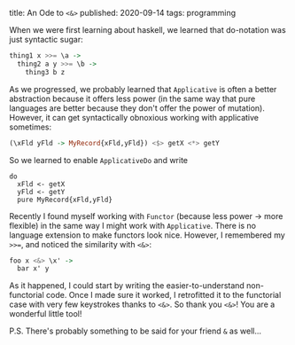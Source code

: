 title: An Ode to `<&>`
published: 2020-09-14
tags: programming

When we were first learning about haskell, we learned that do-notation was just syntactic sugar:

```haskell
thing1 x >>= \a ->
  thing2 a y >>= \b ->
    thing3 b z
```

As we progressed, we probably learned that `Applicative` is often a better abstraction because it offers less power
(in the same way that pure languages are better because they don't offer the power of mutation).
However, it can get syntactically obnoxious working with applicative sometimes:

```haskell
(\xFld yFld -> MyRecord{xFld,yFld}) <$> getX <*> getY
```

So we learned to enable `ApplicativeDo` and write

```
do
  xFld <- getX
  yFld <- getY
  pure MyRecord{xFld,yFld}
```

Recently I found myself working with `Functor` (because less power → more flexible) in the same way I might work with `Applicative`.
There is no language extension to make functors look nice.
However, I remembered my `>>=`, and noticed the similarity with `<&>`:

```haskell
foo x <&> \x' ->
  bar x' y
```

As it happened, I could start by writing the easier-to-understand non-functorial code.
Once I made sure it worked, I retrofitted it to the functorial case with very few keystrokes thanks to `<&>`.
So thank you `<&>`! You are a wonderful little tool!

P.S. There's probably something to be said for your friend `&` as well...
